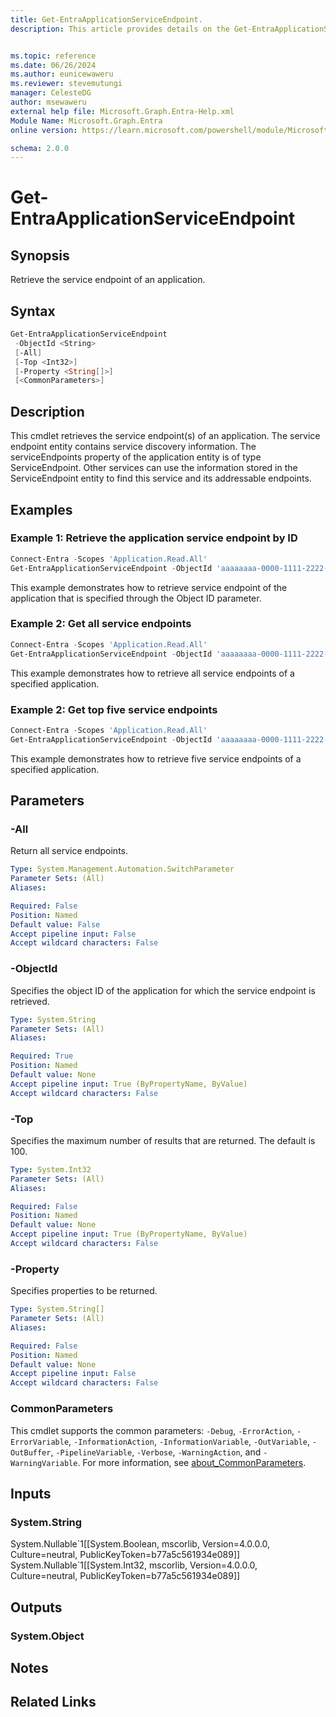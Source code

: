 ```yaml
---
title: Get-EntraApplicationServiceEndpoint.
description: This article provides details on the Get-EntraApplicationServiceEndpoint command.


ms.topic: reference
ms.date: 06/26/2024
ms.author: eunicewaweru
ms.reviewer: stevemutungi
manager: CelesteDG
author: msewaweru
external help file: Microsoft.Graph.Entra-Help.xml
Module Name: Microsoft.Graph.Entra
online version: https://learn.microsoft.com/powershell/module/Microsoft.Graph.Entra/Get-EntraApplicationServiceEndpoint

schema: 2.0.0
---
```


# Get-EntraApplicationServiceEndpoint

## Synopsis

Retrieve the service endpoint of an application.

## Syntax

```powershell
Get-EntraApplicationServiceEndpoint
 -ObjectId <String>
 [-All]
 [-Top <Int32>]
 [-Property <String[]>]
 [<CommonParameters>]
```

## Description

This cmdlet retrieves the service endpoint(s) of an application.
The service endpoint entity contains service discovery information.
The serviceEndpoints property of the application entity is of type ServiceEndpoint.
Other services can use the information stored in the ServiceEndpoint entity to find this service and its addressable endpoints.

## Examples

### Example 1: Retrieve the application service endpoint by ID

```powershell
Connect-Entra -Scopes 'Application.Read.All'
Get-EntraApplicationServiceEndpoint -ObjectId 'aaaaaaaa-0000-1111-2222-bbbbbbbbbbbb'
```

This example demonstrates how to retrieve service endpoint of the application that is specified through the Object ID parameter.

### Example 2: Get all service endpoints

```powershell
Connect-Entra -Scopes 'Application.Read.All'
Get-EntraApplicationServiceEndpoint -ObjectId 'aaaaaaaa-0000-1111-2222-bbbbbbbbbbbb' -All 
```

This example demonstrates how to retrieve all service endpoints of a specified application.

### Example 2: Get top five service endpoints

```powershell
Connect-Entra -Scopes 'Application.Read.All'
Get-EntraApplicationServiceEndpoint -ObjectId 'aaaaaaaa-0000-1111-2222-bbbbbbbbbbbb' -Top 5
```

This example demonstrates how to retrieve five service endpoints of a specified application.

## Parameters

### -All

Return all service endpoints.

```yaml
Type: System.Management.Automation.SwitchParameter
Parameter Sets: (All)
Aliases:

Required: False
Position: Named
Default value: False
Accept pipeline input: False
Accept wildcard characters: False
```

### -ObjectId

Specifies the object ID of the application for which the service endpoint is retrieved.

```yaml
Type: System.String
Parameter Sets: (All)
Aliases:

Required: True
Position: Named
Default value: None
Accept pipeline input: True (ByPropertyName, ByValue)
Accept wildcard characters: False
```

### -Top

Specifies the maximum number of results that are returned.
The default is 100.

```yaml
Type: System.Int32
Parameter Sets: (All)
Aliases:

Required: False
Position: Named
Default value: None
Accept pipeline input: True (ByPropertyName, ByValue)
Accept wildcard characters: False
```

### -Property

Specifies properties to be returned.

```yaml
Type: System.String[]
Parameter Sets: (All)
Aliases:

Required: False
Position: Named
Default value: None
Accept pipeline input: False
Accept wildcard characters: False
```

### CommonParameters

This cmdlet supports the common parameters: `-Debug`, `-ErrorAction`, `-ErrorVariable`, `-InformationAction`, `-InformationVariable`, `-OutVariable`, `-OutBuffer`, `-PipelineVariable`, `-Verbose`, `-WarningAction`, and `-WarningVariable`. For more information, see [about_CommonParameters](https://go.microsoft.com/fwlink/?LinkID=113216).

## Inputs

### System.String

System.Nullable\`1\[\[System.Boolean, mscorlib, Version=4.0.0.0, Culture=neutral, PublicKeyToken=b77a5c561934e089\]\] System.Nullable\`1\[\[System.Int32, mscorlib, Version=4.0.0.0, Culture=neutral, PublicKeyToken=b77a5c561934e089\]\]

## Outputs

### System.Object

## Notes

## Related Links
